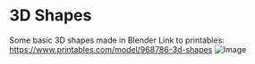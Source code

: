 # 3D Shapes
Some basic 3D shapes made in Blender
Link to printables: https://www.printables.com/model/968786-3d-shapes
![Image](https://github.com/amoghagrawal/3dshapes/blob/main/untitled.png)
